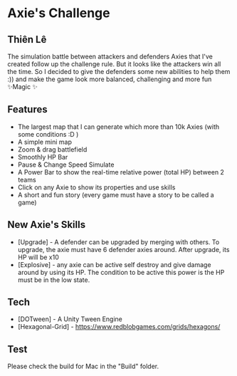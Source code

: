 # Axie's Challenge
## Thiên Lê

The simulation battle between attackers and defenders Axies that I've created follow up the challenge rule. But it looks like the attackers win all the time. So I decided to give the defenders some new abilities to help them :)) and make the game look more balanced, challenging and more fun ✨Magic ✨

## Features

- The largest map that I can generate which more than 10k Axies (with some conditions :D )
- A simple mini map
- Zoom & drag battlefield
- Smoothly HP Bar
- Pause & Change Speed Simulate
- A Power Bar to show the real-time relative power (total HP) between 2 teams
- Click on any Axie to show its properties and use skills
- A short and fun story (every game must have a story to be called a game)

## New Axie's Skills
- [Upgrade] - A defender can be upgraded by merging with others. To upgrade, the axie must have 6 defender axies around. After upgrade, its HP will be x10
- [Explosive] - any axie can be active self destroy and give damage around by using its HP. The condition to be active this power is the HP must be in the low state.

## Tech

- [DOTween] - A Unity Tween Engine
- [Hexagonal-Grid] - https://www.redblobgames.com/grids/hexagons/

## Test

Please check the build for Mac in the "Build" folder.



